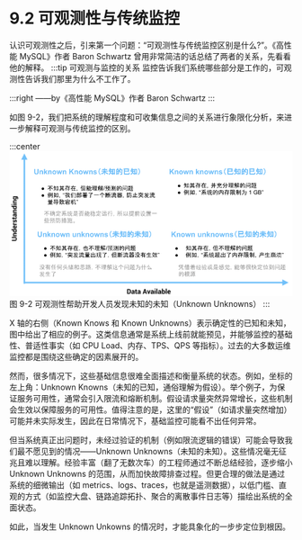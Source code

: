 # 9.2 可观测性与传统监控

认识可观测性之后，引来第一个问题：“可观测性与传统监控区别是什么?”。《高性能 MySQL》作者 Baron Schwartz 曾用非常简洁的话总结了两者的关系，先看看他的解释。
:::tip 可观测与监控的关系
监控告诉我们系统哪些部分是工作的，可观测性告诉我们那里为什么不工作了。

:::right
——by《高性能 MySQL》作者 Baron Schwartz 
:::

如图 9-2，我们把系统的理解程度和可收集信息之间的关系进行象限化分析，来进一步解释可观测与传统监控的区别。

:::center
  ![](../assets/observability-knowns.png)<br/>
  图 9-2 可观测性帮助开发人员发现未知的未知（Unknown Unknowns）
:::

X 轴的右侧（Known Knows 和 Known Unknowns）表示确定性的已知和未知，图中给出了相应的例子。这类信息通常是系统上线前就能预见，并能够监控的基础性、普适性事实（如 CPU Load、内存、TPS、QPS 等指标）。过去的大多数运维监控都是围绕这些确定的因素展开的。

然而，很多情况下，这些基础信息很难全面描述和衡量系统的状态。例如，坐标的左上角：Unknown Knowns（未知的已知，通俗理解为假设）。举个例子，为保证服务可用性，通常会引入限流和熔断机制。假设请求量突然异常增长，这些机制会生效以保障服务的可用性。值得注意的是，这里的“假设”（如请求量突然增加）可能并未实际发生，因此在日常情况下，基础监控可能看不出任何异常。

但当系统真正出问题时，未经过验证的机制（例如限流逻辑的错误）可能会导致我们最不愿见到的情况——Unknown Unknowns（未知的未知）。这些情况毫无征兆且难以理解。经验丰富（翻了无数次车）的工程师通过不断总结经验，逐步缩小 Unknown Unknowns 的范围，从而加快故障排查过程。但更合理的做法是通过系统的细微输出（如 metrics、logs、traces，也就是遥测数据），以低门槛、直观的方式（如监控大盘、链路追踪拓扑、聚合的离散事件日志等）描绘出系统的全面状态。

如此，当发生 Unknown Unkowns 的情况时，才能具象化的一步步定位到根因。

[^1]: 参见 https://blog.sciencenet.cn/blog-829-1271882.html
